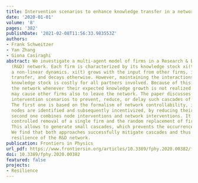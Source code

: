 ```yaml
---
title: Intervention scenarios to enhance knowledge transfer in a network of firms
date: '2020-01-01'
volume: '8'
pages: '382'
publishDate: '2021-02-08T11:56:33.983553Z'
authors:
- Frank Schweitzer
- Yan Zhang
- Giona Casiraghi
abstract: We investigate a multi-agent model of firms in a Research & Development
  (R&D) network. Each firm is characterized by its knowledge stock xi(t), which follows
  a non-linear dynamics. xi(t) grows with the input from other firms, i.e., by knowledge
  transfer, and decays otherwise. However, maintaining the interactions that increase
  knowledge stock is costly for all partners involved. Because of this, firms leave
  the network whenever their expected knowledge growth is not realized. This, in turn,
  may cause other firms also to leave the network. The paper discusses two bottom-up
  intervention scenarios to prevent, reduce, or delay such cascades of firms leaving.
  The first one is based on the formalism of network controllability, in which driver
  nodes are identified and subsequently incentivized, by reducing their costs. The
  second one combines node interventions and network interventions. It proposes the
  controlled removal of a single firm and the random replacement of firms leaving.
  This allows to generate small cascades, which prevents the occurrence of large cascades.
  We find that both approaches successfully mitigate cascades and thus improve the
  resilience of the R&D network.
publication: Frontiers in Physics
url_pdf: https://www.frontiersin.org/articles/10.3389/fphy.2020.00382/full?&utm_source=Email_to_authors_&utm_medium=Email&utm_content=T1_11.5e1_author&utm_campaign=Email_publication&field=&journalName=Frontiers_in_Physics&id=576129
doi: 10.3389/fphy.2020.00382
featured: false
projects:
- Resilience
---
```

